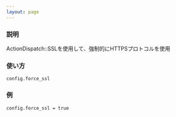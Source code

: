 ```yaml
---
layout: page
---
```


### 説明

ActionDispatch::SSLを使用して、強制的にHTTPSプロトコルを使用

### 使い方

    config.force_ssl

### 例

    config.force_ssl = true
